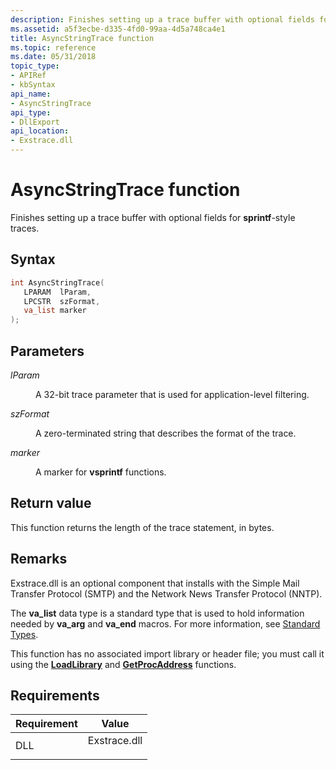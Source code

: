```yaml
---
description: Finishes setting up a trace buffer with optional fields for sprintf-style traces.
ms.assetid: a5f3ecbe-d335-4fd0-99aa-4d5a748ca4e1
title: AsyncStringTrace function
ms.topic: reference
ms.date: 05/31/2018
topic_type: 
- APIRef
- kbSyntax
api_name: 
- AsyncStringTrace
api_type: 
- DllExport
api_location: 
- Exstrace.dll
---
```


# AsyncStringTrace function

Finishes setting up a trace buffer with optional fields for **sprintf**-style traces.

## Syntax


```C++
int AsyncStringTrace(
   LPARAM  lParam,
   LPCSTR  szFormat,
   va_list marker
);
```



## Parameters

<dl> <dt>

*lParam* 
</dt> <dd>

A 32-bit trace parameter that is used for application-level filtering.

</dd> <dt>

*szFormat* 
</dt> <dd>

A zero-terminated string that describes the format of the trace.

</dd> <dt>

*marker* 
</dt> <dd>

A marker for **vsprintf** functions.

</dd> </dl>

## Return value

This function returns the length of the trace statement, in bytes.

## Remarks

Exstrace.dll is an optional component that installs with the Simple Mail Transfer Protocol (SMTP) and the Network News Transfer Protocol (NNTP).

The **va\_list** data type is a standard type that is used to hold information needed by **va\_arg** and **va\_end** macros. For more information, see [Standard Types](/cpp/c-runtime-library/standard-types?view=vs-2019).

This function has no associated import library or header file; you must call it using the [**LoadLibrary**](/windows/desktop/api/libloaderapi/nf-libloaderapi-loadlibrarya) and [**GetProcAddress**](/windows/desktop/api/libloaderapi/nf-libloaderapi-getprocaddress) functions.

## Requirements



| Requirement | Value |
|----------------|-----------------------------------------------------------------------------------------|
| DLL<br/> | <dl> <dt>Exstrace.dll</dt> </dl> |



 

